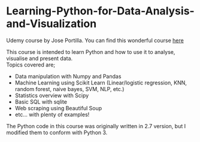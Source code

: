 # Learning-Python-for-Data-Analysis-and-Visualization
Udemy course by Jose Portilla. You can find this wonderful course [here](https://www.udemy.com/learning-python-for-data-analysis-and-visualization/learn/v4/overview)
  
This course is intended to learn Python and how to use it to analyse, visualise and present data.  
Topics covered are;
* Data manipulation with Numpy and Pandas  
* Machine Learning using Scikit Learn (Linear/logistic regression, KNN, random forest, naive bayes, SVM, NLP, etc.)  
* Statistics overview with Scipy  
* Basic SQL with sqlite  
* Web scraping using Beautiful Soup
* etc... with plenty of examples!
  
The Python code in this course was originally written in 2.7 version, but I modified them to conform with Python 3. 
